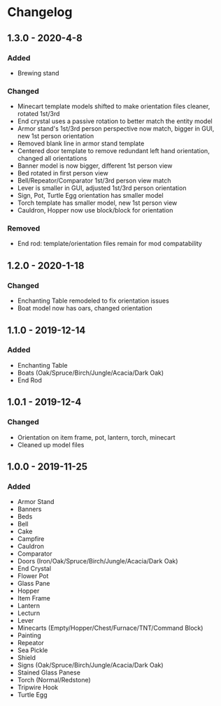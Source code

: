 # Changelog

## 1.3.0 - 2020-4-8
### Added
- Brewing stand
### Changed
- Minecart template models shifted to make orientation files cleaner, rotated 1st/3rd
- End crystal uses a passive rotation to better match the entity model
- Armor stand's 1st/3rd person perspective now match, bigger in GUI, new 1st person orientation
- Removed blank line in armor stand template
- Centered door template to remove redundant left hand orientation, changed all orientations
- Banner model is now bigger, different 1st person view
- Bed rotated in first person view
- Bell/Repeator/Comparator 1st/3rd person view match
- Lever is smaller in GUI, adjusted 1st/3rd person orientation
- Sign, Pot, Turtle Egg orientation has smaller model
- Torch template has smaller model, new 1st person view
- Cauldron, Hopper now use block/block for orientation
### Removed
- End rod: template/orientation files remain for mod compatability

## 1.2.0 - 2020-1-18
### Changed
- Enchanting Table remodeled to fix orientation issues
- Boat model now has oars, changed orientation

## 1.1.0 - 2019-12-14
### Added
- Enchanting Table
- Boats (Oak/Spruce/Birch/Jungle/Acacia/Dark Oak)
- End Rod

## 1.0.1 - 2019-12-4
### Changed
- Orientation on item frame, pot, lantern, torch, minecart
- Cleaned up model files

## 1.0.0 - 2019-11-25
### Added
- Armor Stand
- Banners
- Beds
- Bell
- Cake
- Campfire
- Cauldron
- Comparator
- Doors (Iron/Oak/Spruce/Birch/Jungle/Acacia/Dark Oak)
- End Crystal
- Flower Pot
- Glass Pane
- Hopper
- Item Frame
- Lantern
- Lecturn
- Lever
- Minecarts (Empty/Hopper/Chest/Furnace/TNT/Command Block)
- Painting
- Repeator
- Sea Pickle
- Shield
- Signs (Oak/Spruce/Birch/Jungle/Acacia/Dark Oak)
- Stained Glass Panese
- Torch (Normal/Redstone)
- Tripwire Hook
- Turtle Egg
